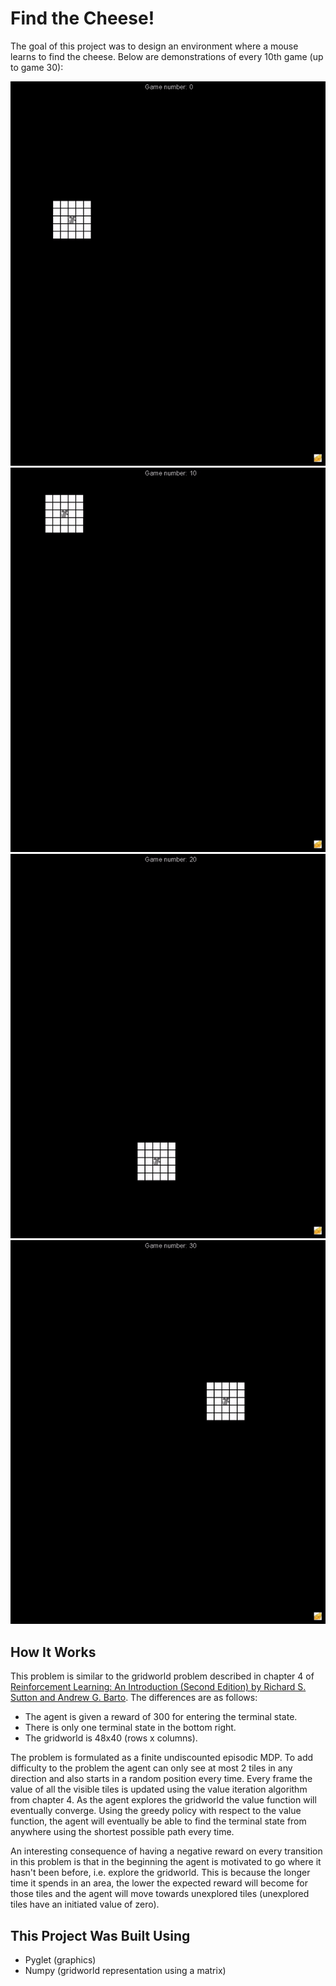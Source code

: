 # Find the Cheese!

The goal of this project was to design an environment where a mouse learns to find the cheese. Below are demonstrations of every 10th game (up to game 30):
 
![alt text](https://github.com/alexeygorskiy/find_the_cheese/blob/main/resources/game_0.gif)
![alt text](https://github.com/alexeygorskiy/find_the_cheese/blob/main/resources/game_10.gif)
![alt text](https://github.com/alexeygorskiy/find_the_cheese/blob/main/resources/game_20.gif)
![alt text](https://github.com/alexeygorskiy/find_the_cheese/blob/main/resources/game_30.gif)



## How It Works
This problem is similar to the gridworld problem described in chapter 4 of
[Reinforcement Learning: An Introduction (Second Edition) by Richard S. Sutton and Andrew G. Barto](https://d3c33hcgiwev3.cloudfront.net/Ph9QFZnEEemRfw7JJ0OZYA_808e8e7d9a544e1eb31ad11069d45dc4_RLbook2018.pdf?Expires=1609977600&Signature=JSC5pH44q-us9SeWwlJlfIpb2C3xPNm-zK-O~HzYtEv2uX~VsT5b0nTUDu7G45pIhwHRGAy~BqcJQIS-NwZgxfjsytmdBKib84sOqLUPKs2JX5n-xma8xbX0wYGT6JEP9SVtEe2GE0p~L9lJN7l8Bud2ssy9iTE-BUqjJUtT9wg_&Key-Pair-Id=APKAJLTNE6QMUY6HBC5A). The differences are as follows: 
- The agent is given a reward of 300 for entering the terminal state. 
- There is only one terminal state in the bottom right. 
- The gridworld is 48x40 (rows x columns).


The problem is formulated as a finite undiscounted episodic MDP. To add difficulty to the problem the agent can only see at most 2 tiles in any direction and also starts in a random position every time. Every frame the value of all the visible tiles is updated using the value iteration algorithm from chapter 4. As the agent explores the gridworld the value function will eventually converge. Using the greedy policy with respect to the value function, the agent will eventually be able to find the terminal state from anywhere using the shortest possible path every time.

An interesting consequence of having a negative reward on every transition in this problem is that in the beginning the agent is motivated to go where it hasn't been before, i.e. explore the gridworld. This is because the longer time it spends in an area, the lower the expected reward will become for those tiles and the agent will move towards unexplored tiles (unexplored tiles have an initiated value of zero).


## This Project Was Built Using
- Pyglet (graphics)
- Numpy (gridworld representation using a matrix)
